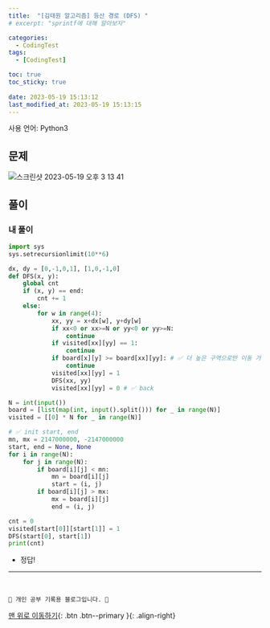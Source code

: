 ```yaml
---
title:  "[김태원 알고리즘] 등산 경로 (DFS) "
# excerpt: "sprintf에 대해 알아보자"

categories:
  - CodingTest
tags:
  - [CodingTest]

toc: true
toc_sticky: true
 
date: 2023-05-19 15:13:12
last_modified_at: 2023-05-19 15:13:15
---
```


사용 언어: Python3

## 문제
![스크린샷 2023-05-19 오후 3 13 41](https://github.com/minju412/jenkins-test/assets/59405576/d19a2730-2a2b-4a46-a03e-e45166b9b112)


## 풀이
### 내 풀이
```py
import sys
sys.setrecursionlimit(10**6)

dx, dy = [0,-1,0,1], [1,0,-1,0]
def DFS(x, y):
    global cnt
    if (x, y) == end:
        cnt += 1
    else:
        for w in range(4):
            xx, yy = x+dx[w], y+dy[w]
            if xx<0 or xx>=N or yy<0 or yy>=N:
                continue
            if visited[xx][yy] == 1:
                continue
            if board[x][y] >= board[xx][yy]: # ✅ 더 높은 구역으로만 이동 가능
                continue
            visited[xx][yy] = 1
            DFS(xx, yy)
            visited[xx][yy] = 0 # ✅ back

N = int(input())
board = [list(map(int, input().split())) for _ in range(N)]
visited = [[0] * N for _ in range(N)]

# ✅ init start, end
mn, mx = 2147000000, -2147000000
start, end = None, None
for i in range(N):
    for j in range(N):
        if board[i][j] < mn:
            mn = board[i][j]
            start = (i, j)
        if board[i][j] > mx:
            mx = board[i][j]
            end = (i, j)

cnt = 0
visited[start[0]][start[1]] = 1
DFS(start[0], start[1])
print(cnt)
```
- 정답!






***
<br>


    💛 개인 공부 기록용 블로그입니다. 👻

[맨 위로 이동하기](#){: .btn .btn--primary }{: .align-right}